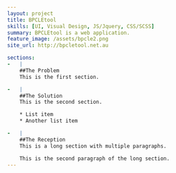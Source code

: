 ```yaml
---
layout: project
title: BPCLEtool
skills: [UI, Visual Design, JS/Jquery, CSS/SCSS]
summary: BPCLEtool is a web application.
feature_image: /assets/bpcle2.png
site_url: http://bpcletool.net.au

sections:
-   |
    ##The Problem
    This is the first section.

-   |
    ##The Solution
    This is the second section.

    * List item
    * Another list item

-   |
    ##The Reception
    This is a long section with multiple paragraphs.

    This is the second paragraph of the long section.
---
```


